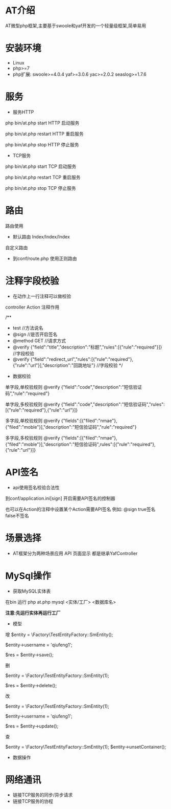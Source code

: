 # AT介绍
AT微型php框架,主要基于swoole和yaf开发的一个轻量级框架,简单易用

# 安装环境
- Linux
- php>=7
- php扩展: swoole>=4.0.4 yaf>=3.0.6 yac>=2.0.2 seaslog>=1.7.6

# 服务
- 服务HTTP

php bin/at.php start HTTP 启动服务

php bin/at.php restart HTTP 重启服务

php bin/at.php stop HTTP 停止服务

- TCP服务

php bin/at.php start TCP 启动服务

php bin/at.php restart TCP 重启服务

php bin/at.php stop TCP 停止服务


# 路由
路由使用
- 默认路由 Index/Index/Index

自定义路由
- 到conf/route.php 使用正则路由

# 注释字段校验
- 在动作上一行注释可以做校验

controller Action 注释作用

/**
 * test  //方法说名
 * @sign  //是否开启签名
 * @method GET  //请求方式
 * @verify {"field":"title","description":"标题","rules":[{"rule":"required"}]} //字段校验
 * @verify {"field":"redirect_url","rules":[{"rule":"required"},{"rule":"url"}],"description":"回跳地址"} //字段校验
 */	
- 数据校验

单字段,单校验规则 @verify {"field":"code","description":"短信验证码","rule":"required"}

单字段,多校验规则 @verify {"field":"code","description":"短信验证码","rules":[{"rule":"required"},{"rule":"url"}]}

多字段,单校验规则 @verify {"fields":[{"filed":"nmae"},{"filed":"moble"}],"description":"短信验证码","rule":"required"}

多字段,多校验规则 @verify {"fields":[{"filed":"nmae"},{"filed":"moble"}],"description":"短信验证码",rules":[{"rule":"required"},{"rule":"url"}]}

# API签名
- api使用签名校验合法性

到conf/application.ini[sign] 开启需要API签名的控制器

也可以在Action的注释中设置某个Action需要API签名 例如: @sign true签名 false不签名

# 场景选择
- AT框架分为两种场景应用 API 页面显示 都是继承YafController


# MySql操作

- 获取MySQL实体表

在bin 运行 php at.php mysql <实体/工厂>  <数据库名>

**注意:先运行实体再运行工厂**

- 模型

增
$entity = \Factory\TestEntityFactory::SmEntity();

$entity->username = 'qiufeng1';

$res = $entity->save();

删 

$entity = \Factory\TestEntityFactory::SmEntity(1);

$res = $entity->delete();

改

$entity = \Factory\TestEntityFactory::SmEntity(1);

$entity->username = 'qiufeng1';

$res = $entity->update();

查

$entity = \Factory\TestEntityFactory::SmEntity(1);
$entity->unsetContainer();

- 数据操作



# 网络通讯
- 链接TCP服务的同步/异步请求
- 链接TCP服务的协程

